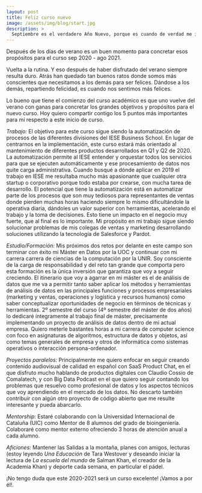 ```yaml
---
layout: post
title: Feliz curso nuevo
image: /assets/img/blog/start.jpg
description: >
  Septiembre es el verdadero Año Nuevo, porque es cuando de verdad me incorporo a la rutina después de los días de verano y empiezan los planes para los próximos meses.  <!--more-->
---
```


Después de los días de verano es un buen momento para concretar esos propósitos para el curso sep 2020 - ago 2021.

<!--more-->

Vuelta a la rutina. Y eso después de haber disfrutado del verano siempre resulta duro. Atrás han quedado tan buenos ratos donde somos más conscientes que necesitamos a los demás para ser felices. Dándose a los demás, repartiendo felicidad, es cuando nos sentimos más felices.

Lo bueno que tiene el comienzo del curso académico es que uno vuelve del verano con ganas para concretar los grandes objetivos y propósitos para el nuevo curso. Hoy quiero compartir contigo los 5 puntos más importantes para mí respecto a este inicio de curso.

*Trabajo:* El objetivo para este curso sigue siendo la automatización de procesos de las diferentes divisiones del IESE Business School. En lugar de centrarnos en la implementación, este curso estará más orientado al mantenimiento de diferentes productos desarrollados en Q1 y Q2 de 2020. La automatización permite al IESE entender y orquestar todos los servicios para que se ejecuten automáticamente y ese procesamiento de datos nos quite carga administrativa. Cuando busqué a dónde aplicar en 2019 el trabajo en IESE me resultaba mucho más apasionante que cualquier otra startup o corporativo porque todo estaba por crearse, con mucha tarea de desarrollo. El potencial que tiene la automatización está en automatizar parte de los procesos que son muy tediosos para representantes de ventas donde pierden muchas horas haciendo siempre lo mismo dificultándole la operativa diaria, dándoles un valor superior con herramientas, acelerando el trabajo y la toma de decisiones. Esto tiene un impacto en el negocio muy fuerte, que al final es lo importante. Mi propósito en mi trabajo sigue siendo solucionar problemas de mis colegas de ventas y marketing desarrollando soluciones utilizando la tecnología de Salesforce y Pardot.

*Estudio/Formación:* Mis próximos dos retos por delante en este campo son terminar con éxito mi Máster en Datos por la UOC y continuar con mi carrera carrera de ciencias de la computación por la UNIR. Soy consciente de la carga de responsabilidad y del reto tan grande que comporta pero esta formación es la única inversión que garantiza que voy a seguir creciendo. El itinerario que voy a agarrar en mi máster es el de análisis de datos que me va a permitir tanto saber aplicar los métodos y herramientas de análisis de datos en las principales funciones y procesos empresariales (marketing y ventas, operaciones y logística y recursos humanos) como saber conceptualizar oportunidades de negocio en términos de técnicas y herramientas. 2º semestre del curso (4º semestre del máster de dos años) lo dedicaré íntegramente al trabajo final de máster, precisamente implementando un proyecto de análisis de datos dentro de mi actual empresa. Quiero meterle bastantes horas a mi carrera de computer science con foco en asignaturas de algoritmos, estructura de datos y objetos, así como temas generales de empresa y otros de informática como sistemas operativos o interacción persona-ordenador.

*Proyectos paralelos:* Principalmente me quiero enfocar en seguir creando contenido audiovisual de calidad en español con SaaS Product Chat, en el que disfruto mucho hablando de productos digitales con Claudio Cossio de Comalatech, y con Big Data Podcast en el que quiero seguir contando los problemas que resuelvo como profesional de datos y los aspectos técnicos que voy aprendiendo en el mercado de los datos. No descarto también contribuir con algún otro proyecto de código abierto que me resulte interesante y pueda abarcarlo.

*_Mentorship:_* Estaré colaborando con la Universidad Internacional de Cataluña (UIC) como Mentor de 8 alumnos del grado de bioingeniería. Colaboraré como mentor externo ofreciendo 3 horas de atención anual a cada alumno.

*Aficiones:*  Mantener las Salidas a la montaña, planes con amigos, lecturas (estoy leyendo _Una Educación_ de Tara Westover y deseando iniciar la lectura de _La escuela del mundo_ de Salman Khan, el creador de la Academia Khan) y deporte cada semana, en particular el pádel.

¡No tengo duda que este 2020-2021 será un curso excelente! ¡Vamos a por él!.
